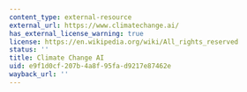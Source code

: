 ```yaml
---
content_type: external-resource
external_url: https://www.climatechange.ai/
has_external_license_warning: true
license: https://en.wikipedia.org/wiki/All_rights_reserved
status: ''
title: Climate Change AI
uid: e9f1d0cf-207b-4a8f-95fa-d9217e87462e
wayback_url: ''
---
```

